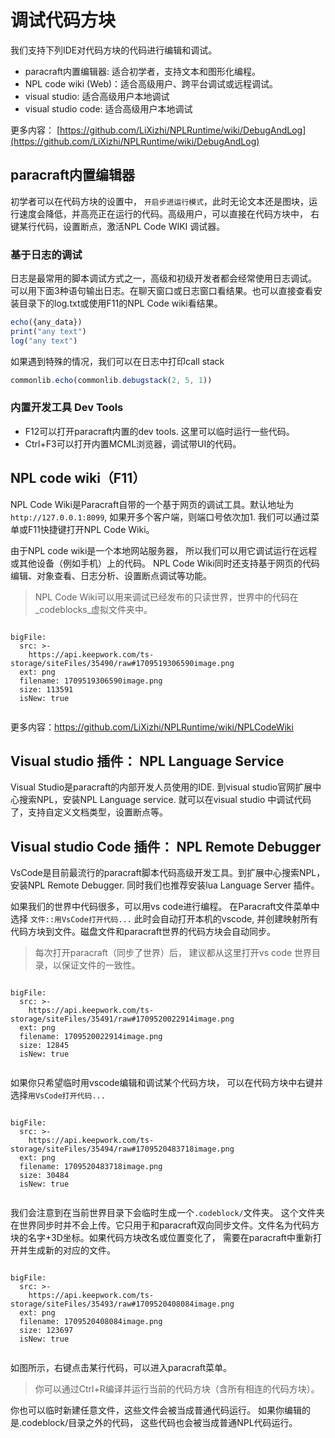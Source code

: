 # 调试代码方块

我们支持下列IDE对代码方块的代码进行编辑和调试。

- paracraft内置编辑器: 适合初学者，支持文本和图形化编程。
- NPL code wiki (Web)：适合高级用户、跨平台调试或远程调试。
- visual studio: 适合高级用户本地调试
- visual studio code: 适合高级用户本地调试

更多内容： [https://github.com/LiXizhi/NPLRuntime/wiki/DebugAndLog](https://github.com/LiXizhi/NPLRuntime/wiki/DebugAndLog)

## paracraft内置编辑器

初学者可以在代码方块的设置中， `开启步进运行模式`，此时无论文本还是图块，运行速度会降低，并高亮正在运行的代码。高级用户，可以直接在代码方块中， 右键某行代码，设置断点，激活NPL Code WIKI 调试器。

### 基于日志的调试

日志是最常用的脚本调试方式之一，高级和初级开发者都会经常使用日志调试。 可以用下面3种语句输出日志。在聊天窗口或日志窗口看结果。也可以直接查看安装目录下的log.txt或使用F11的NPL Code wiki看结果。

```javascript
echo({any_data})
print("any text")
log("any text")
```

如果遇到特殊的情况，我们可以在日志中打印call stack

```javascript
commonlib.echo(commonlib.debugstack(2, 5, 1))
```

### 内置开发工具 Dev Tools

- F12可以打开paracraft内置的dev tools. 这里可以临时运行一些代码。
- Ctrl+F3可以打开内置MCML浏览器，调试带UI的代码。 

## NPL code wiki（F11）

NPL Code Wiki是Paracraft自带的一个基于网页的调试工具。默认地址为`http://127.0.0.1:8099`, 如果开多个客户端，则端口号依次加1. 我们可以通过菜单或F11快捷键打开NPL Code Wiki。

由于NPL code wiki是一个本地网站服务器， 所以我们可以用它调试运行在远程或其他设备（例如手机）上的代码。
NPL Code Wiki同时还支持基于网页的代码编辑、对象查看、日志分析、设置断点调试等功能。

> NPL Code Wiki可以用来调试已经发布的只读世界，世界中的代码在_codeblocks_虚拟文件夹中。
```@BigFile

bigFile:
  src: >-
    https://api.keepwork.com/ts-storage/siteFiles/35490/raw#1709519306590image.png
  ext: png
  filename: 1709519306590image.png
  size: 113591
  isNew: true
          
```
更多内容：https://github.com/LiXizhi/NPLRuntime/wiki/NPLCodeWiki

## Visual studio 插件： NPL Language Service

Visual Studio是paracraft的内部开发人员使用的IDE. 到visual studio官网扩展中心搜索NPL，安装NPL Language service. 就可以在visual studio 中调试代码了，支持自定义文档类型，设置断点等。

## Visual studio Code 插件： NPL Remote Debugger

VsCode是目前最流行的paracraft脚本代码高级开发工具。到扩展中心搜索NPL，安装NPL Remote Debugger. 同时我们也推荐安装lua Language Server 插件。

如果我们的世界中代码很多，可以用vs code进行编程。 在Paracraft文件菜单中选择 `文件::用VsCode打开代码...`
此时会自动打开本机的vscode, 并创建映射所有代码方块到文件。磁盘文件和paracraft世界的代码方块会自动同步。

> 每次打开paracraft（同步了世界）后， 建议都从这里打开vs code 世界目录，以保证文件的一致性。
```@BigFile

bigFile:
  src: >-
    https://api.keepwork.com/ts-storage/siteFiles/35491/raw#1709520022914image.png
  ext: png
  filename: 1709520022914image.png
  size: 12845
  isNew: true
          
```

如果你只希望临时用vscode编辑和调试某个代码方块， 可以在代码方块中右键并选择`用VsCode打开代码...`
 
 
```@BigFile

bigFile:
  src: >-
    https://api.keepwork.com/ts-storage/siteFiles/35494/raw#1709520483718image.png
  ext: png
  filename: 1709520483718image.png
  size: 30484
  isNew: true
          
```
我们会注意到在当前世界目录下会临时生成一个`.codeblock/`文件夹。 这个文件夹在世界同步时并不会上传。它只用于和paracraft双向同步文件。文件名为代码方块的名字+3D坐标。如果代码方块改名或位置变化了， 需要在paracraft中重新打开并生成新的对应的文件。
```@BigFile

bigFile:
  src: >-
    https://api.keepwork.com/ts-storage/siteFiles/35493/raw#1709520408084image.png
  ext: png
  filename: 1709520408084image.png
  size: 123697
  isNew: true
          
```
如图所示，右键点击某行代码，可以进入paracraft菜单。 

> 你可以通过Ctrl+R编译并运行当前的代码方块（含所有相连的代码方块）。

你也可以临时新建任意文件，这些文件会被当成普通代码运行。 如果你编辑的是.codeblock/目录之外的代码， 这些代码也会被当成普通NPL代码运行。